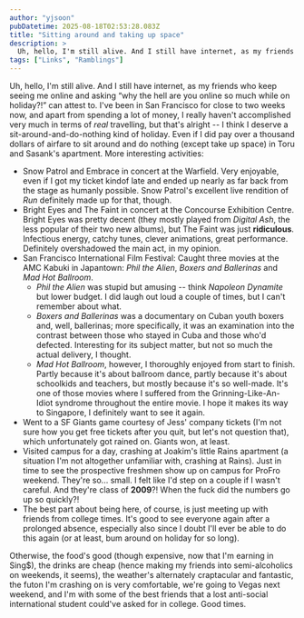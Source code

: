 ```yaml
---
author: "yjsoon"
pubDatetime: 2025-08-18T02:53:28.083Z
title: "Sitting around and taking up space"
description: >
  Uh, hello, I'm still alive. And I still have internet, as my friends who keep seeing me online and asking &amp;#8220;why the hell are you online so mu...
tags: ["Links", "Ramblings"]
---
```






Uh, hello, I'm still alive. And I still have internet, as my friends who keep seeing me online and asking &#8220;why the hell are you online so much while on holiday?!&#8221; can attest to. I've been in San Francisco for close to two weeks now, and apart from spending a lot of money, I really haven't accomplished very much in terms of _real_ travelling, but that's alright -- I think I deserve a sit-around-and-do-nothing kind of holiday. Even if I did pay over a thousand dollars of airfare to sit around and do nothing (except take up space) in Toru and Sasank's apartment. More interesting activities:

*   Snow Patrol and Embrace in concert at the Warfield. Very enjoyable, even if I got my ticket kindof late and ended up nearly as far back from the stage as humanly possible. Snow Patrol's excellent live rendition of _Run_ definitely made up for that, though.
*   Bright Eyes and The Faint in concert at the Concourse Exhibition Centre. Bright Eyes was pretty decent (they mostly played from _Digital Ash_, the less popular of their two new albums), but The Faint was just **ridiculous**. Infectious energy, catchy tunes, clever animations, great performance. Definitely overshadowed the main act, in my opinion.
*   San Francisco International Film Festival: Caught three movies at the AMC Kabuki in Japantown: _Phil the Alien_, _Boxers and Ballerinas_ and _Mad Hot Ballroom_.
    *   _Phil the Alien_ was stupid but amusing -- think _Napoleon Dynamite_ but lower budget. I did laugh out loud a couple of times, but I can't remember about what.
    *   _Boxers and Ballerinas_ was a documentary on Cuban youth boxers and, well, ballerinas; more specifically, it was an examination into the contrast between those who stayed in Cuba and those who'd defected. Interesting for its subject matter, but not so much the actual delivery, I thought.
    *   _Mad Hot Ballroom_, however, I thoroughly enjoyed from start to finish. Partly because it's about ballroom dance, partly because it's about schoolkids and teachers, but mostly because it's so well-made. It's one of those movies where I suffered from the Grinning-Like-An-Idiot syndrome throughout the entire movie. I hope it makes its way to Singapore, I definitely want to see it again.
*   Went to a SF Giants game courtesy of Jess' company tickets (I'm not sure how you get free tickets after you quit, but let's not question that), which unfortunately got rained on. Giants won, at least.
*   Visited campus for a day, crashing at Joakim's little Rains apartment (a situation I'm not altogether unfamiliar with, crashing at Rains). Just in time to see the prospective freshmen show up on campus for ProFro weekend. They're so... small. I felt like I'd step on a couple if I wasn't careful. And they're class of **2009**?! When the fuck did the numbers go up so quickly?!
*   The best part about being here, of course, is just meeting up with friends from college times. It's good to see everyone again after a prolonged absence, especially also since I doubt I'll ever be able to do this again (or at least, bum around on holiday for so long).

Otherwise, the food's good (though expensive, now that I'm earning in Sing$), the drinks are cheap (hence making my friends into semi-alcoholics on weekends, it seems), the weather's alternately craptacular and fantastic, the futon I'm crashing on is very comfortable, we're going to Vegas next weekend, and I'm with some of the best friends that a lost anti-social international student could've asked for in college. Good times.